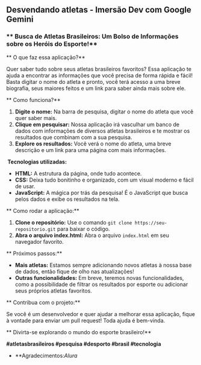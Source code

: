 ## Desvendando atletas - Imersão Dev com Google Gemini

### ** Busca de Atletas Brasileiros: Um Bolso de Informações sobre os Heróis do Esporte!**

** O que faz essa aplicação?**

Quer saber tudo sobre seus atletas brasileiros favoritos? Essa aplicação te ajuda a encontrar as informações que você precisa de forma rápida e fácil! Basta digitar o nome do atleta e pronto, você terá acesso a uma breve biografia, seus maiores feitos e um link para saber ainda mais sobre ele.

** Como funciona?**

1. **Digite o nome:** Na barra de pesquisa, digitar o nome do atleta que você quer saber mais.
2. **Clique em pesquisar:** Nossa aplicação irá vasculhar um banco de dados com informações de diversos atletas brasileiros e te mostrar os resultados que combinam com a sua pesquisa.
3. **Explore os resultados:** Você verá o nome do atleta, uma breve descrição e um link para uma página com mais informações.

**️ Tecnologias utilizadas:**

* **HTML:** A estrutura da página, onde tudo acontece.
* **CSS:** Deixa tudo bonitinho e organizado, com um visual moderno e fácil de usar.
* **JavaScript:** A mágica por trás da pesquisa! É o JavaScript que busca pelos dados e exibe os resultados na tela.

** Como rodar a aplicação:**

1. **Clone o repositório:** Use o comando `git clone https://seu-repositorio.git` para baixar o código.
2. **Abra o arquivo index.html:** Abra o arquivo `index.html` em seu navegador favorito.

** Próximos passos:**

* **Mais atletas:** Estamos sempre adicionando novos atletas à nossa base de dados, então fique de olho nas atualizações!
* **Outras funcionalidades:** Em breve, teremos novas funcionalidades, como a possibilidade de filtrar os resultados por esporte ou adicionar seus próprios atletas favoritos.

** Contribua com o projeto:**

Se você é um desenvolvedor e quer ajudar a melhorar essa aplicação, fique à vontade para enviar um pull request! Toda ajuda é bem-vinda.

** Divirta-se explorando o mundo do esporte brasileiro!**

**#atletasbrasileiros #pesquisa #desporto #brasil #tecnologia**

* **Agradecimentos:*Alura*
